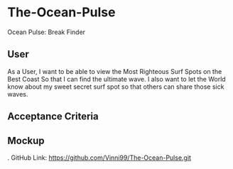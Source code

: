 # The-Ocean-Pulse
Ocean Pulse: Break Finder

## User

As a User, I want to be able to view the Most Righteous Surf Spots on the Best Coast So that I can find the ultimate wave. I also want to let the World know about my sweet secret surf spot so that others can share those sick waves.


## Acceptance Criteria



## Mockup

.
GitHub Link: <https://github.com/Vinni99/The-Ocean-Pulse.git>